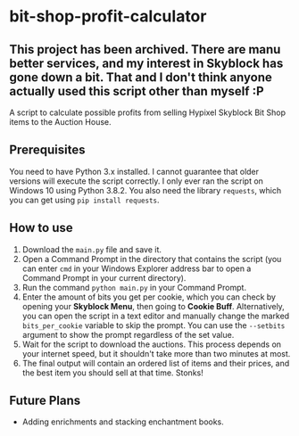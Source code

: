 # bit-shop-profit-calculator
## This project has been archived. There are manu better services, and my interest in Skyblock has gone down a bit. That and I don't think anyone actually used this script other than myself :P
A script to calculate possible profits from selling Hypixel Skyblock Bit Shop items to the Auction House.

## Prerequisites
You need to have Python 3.x installed. I cannot guarantee that older versions will execute the script correctly. I only ever ran the script on Windows 10 using Python 3.8.2. You also need the library `requests`, which you can get using `pip install requests`.

## How to use
1. Download the `main.py` file and save it.
2. Open a Command Prompt in the directory that contains the script (you can enter `cmd` in your Windows Explorer address bar to open a Command Prompt in your current directory).
3. Run the command `python main.py` in your Command Prompt.
4. Enter the amount of bits you get per cookie, which you can check by opening your **Skyblock Menu**, then going to **Cookie Buff**. Alternatively, you can open the script in a text editor and manually change the marked `bits_per_cookie` variable to skip the prompt. You can use the `--setbits` argument to show the prompt regardless of the set value.
5. Wait for the script to download the auctions. This process depends on your internet speed, but it shouldn't take more than two minutes at most.
6. The final output will contain an ordered list of items and their prices, and the best item you should sell at that time. Stonks!

## Future Plans
* Adding enrichments and stacking enchantment books.

